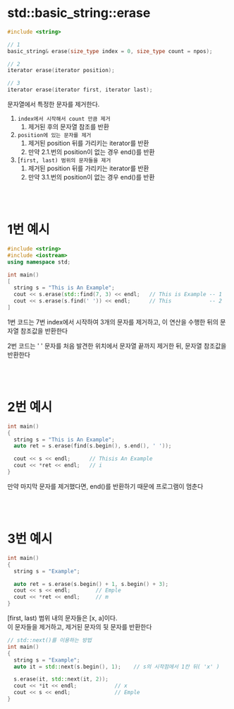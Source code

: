 
# std::basic_string::erase
```cpp
#include <string>

// 1
basic_string& erase(size_type index = 0, size_type count = npos);

// 2
iterator erase(iterator position); 

// 3
iterator erase(iterator first, iterator last);
```
문자열에서 특정한 문자를 제거한다.<br>

1. `index에서 시작해서 count 만큼 제거`
   1. 제거된 후의 문자열 참조를 반환
2. `position에 있는 문자를 제거`
   1. 제거된 position 뒤를 가리키는 iterator를 반환
   2. 만약 2.1.번의 position이 없는 경우 end()를 반환
3. [`first, last) 범위의 문자들을 제거`
   1. 제거된 position 뒤를 가리키는 iterator를 반환
   2. 만약 3.1.번의 position이 없는 경우 end()를 반환


<br>
<br>

# 1번 예시
```cpp
#include <string>
#include <iostream>
using namespace std;

int main()
[
  string s = "This is An Example";
  cout << s.erase(std::find(7, 3) << endl;   // This is Example -- 1
  cout << s.erase(s.find(' ')) << endl;      // This            -- 2
]
```
1번 코드는 7번 index에서 시작하여 3개의 문자를 제거하고, 이 연산을 수행한 뒤의 문자열 참조값을 반환한다<br>

2번 코드는 ' ' 문자를 처음 발견한 위치에서 문자열 끝까지 제거한 뒤, 문자열 참조값을 반환한다<br>

<br>
<br>

# 2번 예시
```cpp
int main()
{
  string s = "This is An Example";
  auto ret = s.erase(find(s.begin(), s.end(), ' '));

  cout << s << endl;      // Thisis An Example
  cout << *ret << endl;   // i
}
```
만약 마지막 문자를 제거했다면, end()를 반환하기 때문에 프로그램이 멈춘다<br>

<br>
<br>

# 3번 예시
```cpp
int main()
{
  string s = "Example";

  auto ret = s.erase(s.begin() + 1, s.begin() + 3);
  cout << s << endl;        // Emple
  cout << *ret << endl;     // m
}
```
[first, last) 범위 내의 문자들은 [x, a]이다.<br>
이 문자들을 제거하고, 제거된 문자의 뒷 문자를 반환한다<br>
```cpp
// std::next()를 이용하는 방법
int main()
{
  string s = "Example";
  auto it = std::next(s.begin(), 1);    // s의 시작점에서 1칸 뒤( 'x' )

  s.erase(it, std::next(it, 2));
  cout << *it << endl;            // x
  cout << s << endl;              // Emple
}
```